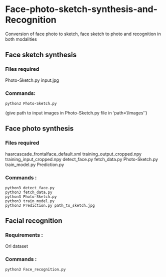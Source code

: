 # Face-photo-sketch-synthesis-and-Recognition
Conversion of face photo to sketch, face sketch to photo and recognition in both modalities

## Face sketch synthesis 
### Files required 
Photo-Sketch.py 
input.jpg 
### Commands: 
	python3 Photo-Sketch.py 
(give path to input images in Photo-Sketch.py file in ‘path=’/images’’) 

## Face photo synthesis
### Files required 
haarcascade_frontalface_default.xml
training_output_cropped.npy
training_input_cropped.npy 
detect_face.py 
fetch_data.py 
Photo-Sketch.py
train_model.py
Prediction.py
### Commands : 
	python3 detect_face.py
	python3 fetch_data.py 
	python3 Photo-Sketch.py 
	python3 train_model.py 
	python3 Prediction.py path_to_sketch.jpg 

## Facial recognition
### Requirements : 
Orl dataset 
### Commands : 
	python3 Face_recognition.py

